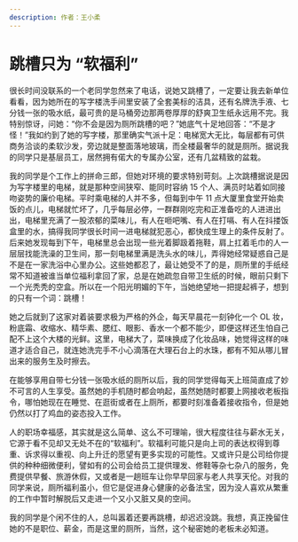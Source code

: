 ```yaml
---
description: 作者：王小柔
---
```


# 跳槽只为 “软福利”

&#x20;       很长时间没联系的一个老同学忽然来了电话，说她又跳槽了，一定要让我去新单位看看，因为她所在的写字楼洗手间里安装了全套美标的洁具，还有名牌洗手液、七分钱一张的吸水纸，最可贵的是马桶旁边那两卷厚厚的舒爽卫生纸永远用不完。我特别惊讶，问她：“你不会是因为厕所跳槽的吧？”她底气十足地回答：“不是才怪！”我如约到了她的写字楼，那里确实气派十足：电梯宽大无比，每层都有可供商务洽谈的柔软沙发，旁边就是整面落地玻璃，而全楼最奢华的就是厕所。据说我的同学只是基层员工，居然拥有偌大的专属办公室，还有几盆精致的盆栽。

&#x20;       我的同学是个工作上的拼命三郎，但她对环境的要求特别苛刻。上次跳槽据说是因为写字楼里的电梯，就是那种空间狭窄、能同时容纳 15 个人、满员时站着如同接吻姿势的廉价电梯。平时乘电梯的人并不多，但每到中午 11 点大厦里食堂开始卖饭的点儿，电梯就忙坏了，几乎每层必停，一群群刚吃完和正准备吃的人进进出出，电梯里充满了一股浓郁的菜味儿，有人在咂吧嘴、有人在打嗝、有人在抖搂饭盒里的水，搞得我同学很长时间一进电梯就犯恶心，都快成生理上的条件反射了。后来她发现每到下午，电梯里总会出现一些光着脚趿着拖鞋，肩上扛着毛巾的人一层层找能洗澡的卫生间，那一刻电梯里满是洗头水的味儿，弄得她经常疑惑自己是不是在一家洗浴中心里办公。这些她都忍了，最让她受不了的是，厕所里的手纸经常不知道被谁当单位福利拿回了家，总是在她疏忽自带卫生纸的时候，眼前只剩下一个光秃秃的空盒。所以在一个阳光明媚的下午，当她绝望地一把提起裤子，想到的只有一个词：跳槽！

&#x20;       她之后就到了这家对着装要求极为严格的外企，每天早晨花一刻钟化一个 OL 妆，粉底霜、收缩水、精华素、腮红、眼影、香水一个都不能少，即便这样还生怕自己配不上这个大楼的光鲜。这里，电梯大了，菜味换成了化妆品味，她觉得这样的味道才适合自己，就连她洗完手不小心滴落在大理石台上的水珠，都有不知从哪儿冒出来的服务生及时擦去。

&#x20;       在能够享用自带七分钱一张吸水纸的厕所以后，我的同学觉得每天上班简直成了妙不可言的人生享受。虽然她的手机随时都会响起，虽然她随时都要上网接收老板指令，哪怕她现在在睡觉、在逛街或者在上厕所，都要时刻准备着接收指令，但是她仍然以打了鸡血的姿态投入工作。

&#x20;       人的职场幸福感，其实就是这么简单、这么不可理喻，很大程度往往与薪水无关，它源于看不见却又无处不在的“软福利”。软福利可能只是向上司的表达权得到尊重、诉求得以重视、向上升迁的愿望有更多实现的可能性。又或许只是公司给你提供的种种细微便利，譬如有的公司会给员工提供理发、修鞋等杂七杂八的服务，免费提供早餐、旅游休假，又或者是一趟班车让你早早回家与老人共享天伦。对我的同学来说，厕所福利虽小，但它是促进身心健康的必备法宝，因为没人喜欢从繁重的工作中暂时解脱后又走进一个又小又脏又臭的空间。

&#x20;       我的同学是个闲不住的人，总叫嚣着还要再跳槽，却迟迟没跳。我想，真正挽留住她的不是职位、薪金，而是这里的厕所，当然，这个秘密她的老板未必知道。
